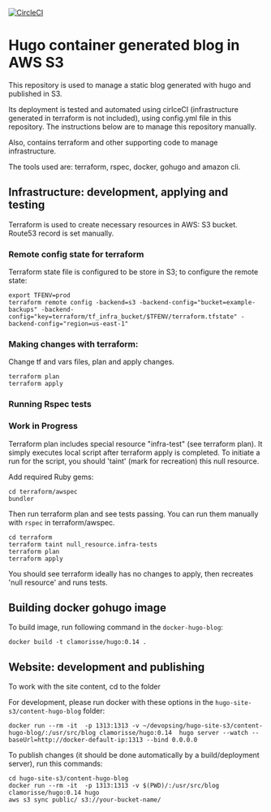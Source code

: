 [![CircleCI](https://circleci.com/gh/clamorisse/hugo-s3-blog/tree/master.svg?style=svg)](https://circleci.com/gh/clamorisse/hugo-s3-blog/tree/master)

# Hugo container generated blog in AWS S3

This repository is used to manage a static blog generated with hugo and published in S3.

Its deployment is tested and automated using cirlceCI (infrastructure generated in terraform is not included), using config.yml file in this repository. The instructions below are to manage this repository manually.

Also, contains terraform and other supporting code to manage infrastructure.

The tools used are: terraform, rspec, docker, gohugo and amazon cli.

## Infrastructure: development, applying and testing

Terraform is used to create necessary resources in AWS: S3 bucket.
Route53 record is set manually. 

### Remote config state for terraform

Terraform state file is configured to be store in S3; to configure the remote state:

```
export TFENV=prod
terraform remote config -backend=s3 -backend-config="bucket=example-backups" -backend-config="key=terraform/tf_infra_bucket/$TFENV/terraform.tfstate" -backend-config="region=us-east-1"
```

### Making changes with terraform:

Change tf and vars files, plan and apply changes.

```
terraform plan
terraform apply
```

### Running Rspec tests

### Work in Progress

Terraform plan includes special resource "infra-test" (see terraform plan). It simply executes local script after terraform apply is completed. To initiate a run for the script, you should 'taint' (mark for recreation) this null resource.

Add required Ruby gems:

```
cd terraform/awspec
bundler
```

Then run terraform plan and see tests passing. You can run them manually with `rspec` in terraform/awspec.

```
cd terraform
terraform taint null_resource.infra-tests 
terraform plan 
terraform apply 
```

You should see terraform ideally has no changes to apply, then recreates 'null resource' and runs tests.

## Building docker gohugo image

To build image, run following command in the `docker-hugo-blog`:

```
docker build -t clamorisse/hugo:0.14 .
```

## Website: development and publishing

To work with the site content, cd to the folder

For development, please run docker with these options in the `hugo-site-s3/content-hugo-blog` folder:

```
docker run --rm -it  -p 1313:1313 -v ~/devopsing/hugo-site-s3/content-hugo-blog/:/usr/src/blog clamorisse/hugo:0.14  hugo server --watch --baseUrl=http://docker-default-ip:1313 --bind 0.0.0.0
```

To publish changes (it should be done automatically by a build/deployment server), run this commands:

```
cd hugo-site-s3/content-hugo-blog
docker run --rm -it  -p 1313:1313 -v $(PWD)/:/usr/src/blog clamorisse/hugo:0.14 hugo
aws s3 sync public/ s3://your-bucket-name/
```
